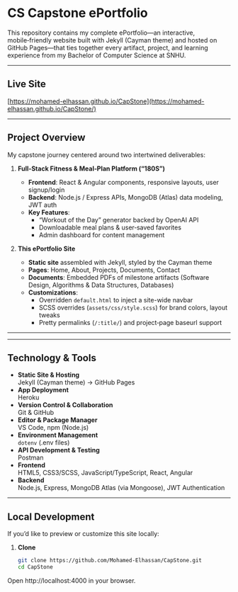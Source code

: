 # CS Capstone ePortfolio

This repository contains my complete ePortfolio—an interactive, mobile‑friendly website built with Jekyll (Cayman theme) and hosted on GitHub Pages—that ties together every artifact, project, and learning experience from my Bachelor of Computer Science at SNHU.

---

## Live Site

[https://mohamed-elhassan.github.io/CapStone](https://mohamed-elhassan.github.io/CapStone/)

---

## Project Overview

My capstone journey centered around two intertwined deliverables:

1. **Full‑Stack Fitness & Meal‑Plan Platform (“180S”)**  
   - **Frontend**: React & Angular components, responsive layouts, user signup/login  
   - **Backend**: Node.js / Express APIs, MongoDB (Atlas) data modeling, JWT auth  
   - **Key Features**:  
     - “Workout of the Day” generator backed by OpenAI API  
     - Downloadable meal plans & user‑saved favorites  
     - Admin dashboard for content management

2. **This ePortfolio Site**  
   - **Static site** assembled with Jekyll, styled by the Cayman theme  
   - **Pages**: Home, About, Projects, Documents, Contact  
   - **Documents**: Embedded PDFs of milestone artifacts (Software Design, Algorithms & Data Structures, Databases)  
   - **Customizations**:  
     - Overridden `default.html` to inject a site-wide navbar  
     - SCSS overrides (`assets/css/style.scss`) for brand colors, layout tweaks  
     - Pretty permalinks (`/:title/`) and project‑page baseurl support  

---

---

## Technology & Tools

- **Static Site & Hosting**  
  Jekyll (Cayman theme) → GitHub Pages  
- **App Deployment**  
  Heroku  
- **Version Control & Collaboration**  
  Git & GitHub  
- **Editor & Package Manager**  
  VS Code, npm (Node.js)  
- **Environment Management**  
  `dotenv` (.env files)  
- **API Development & Testing**  
  Postman  
- **Frontend**  
  HTML5, CSS3/SCSS, JavaScript/TypeScript, React, Angular  
- **Backend**  
  Node.js, Express, MongoDB Atlas (via Mongoose), JWT Authentication 

---

## Local Development

If you’d like to preview or customize this site locally:

1. **Clone**  
   ```bash
   git clone https://github.com/Mohamed-Elhassan/CapStone.git
   cd CapStone
Open http://localhost:4000 in your browser.
